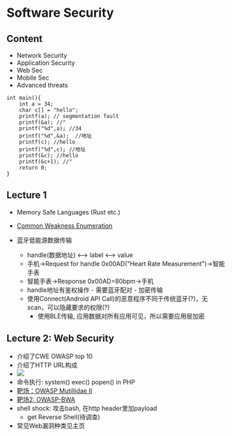 # Software Security

## Content 
- Network Security
- Application Security
- Web Sec
- Mobile Sec
- Advanced threats 

```
int main(){
    int a = 34;
    char c[] = "hello";
    printf(a); // segmentation fault
    printf(&a); //"
    printf("%d",a); //34
    printf("%d",&a);  //地址 
    printf(c); //hello
    printf("%d",c); //地址
    printf(&c); //hello
    printf(&c+1); //"
    return 0;
}
```

## Lecture 1

- Memory Safe Languages (Rust etc.)

- [Common Weakness Enumeration](http://cwe.mitre.org/index.html)

- 蓝牙低能源数据传输
    - handle(数据地址) <--> label <--> value
    - 手机→Request for handle 0x00AD("Heart Rate Measurement")→智能手表
    - 智能手表→Response 0x00AD=80bpm→手机
    - handle地址有鉴权操作 - 需要蓝牙配对 - 加密传输
    - 使用Connect(Android API Call)的恶意程序不同于传统蓝牙(?)，无scan，可以隐藏要求的权限(?)
        - 使用BLE传输, 应用数据对所有应用可见，所以需要应用层加密

## Lecture 2: Web Security

- 介绍了CWE OWASP top 10
- 介绍了HTTP URL构成
- <img src="images/web_infrastructure.png.png" width="auto">
- 命令执行: system() exec() popen() in PHP
- [靶场：OWASP Mutillidae II](http://www.ucbug.com/soft/130762.html)
- [靶场2: OWASP-BWA](https://subscription.packtpub.com/book/networking_and_servers/9781784390303/1/01lvl1sec19/installing-owasp-bwa)
- shell shock: 攻击bash, 在http header里加payload
    - get Reverse Shell(待调查)
- 常见Web漏洞种类见主页
